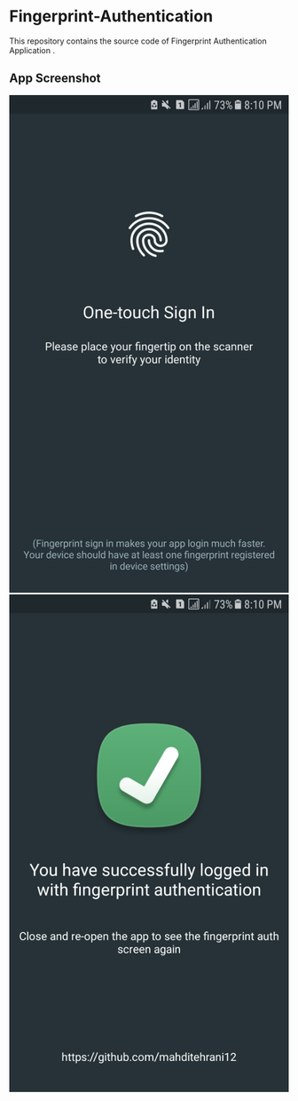 # Fingerprint-Authentication
This repository contains the source code of Fingerprint Authentication Application . <br/>

## App Screenshot
![alt text](https://github.com/mahditehrani12/Fingerprint-Authentication/blob/master/ScreenShot/Screenshot_20180426-201005.png)
![alt text](https://github.com/mahditehrani12/Fingerprint-Authentication/blob/master/ScreenShot/Screenshot_20180426-201013.png)
